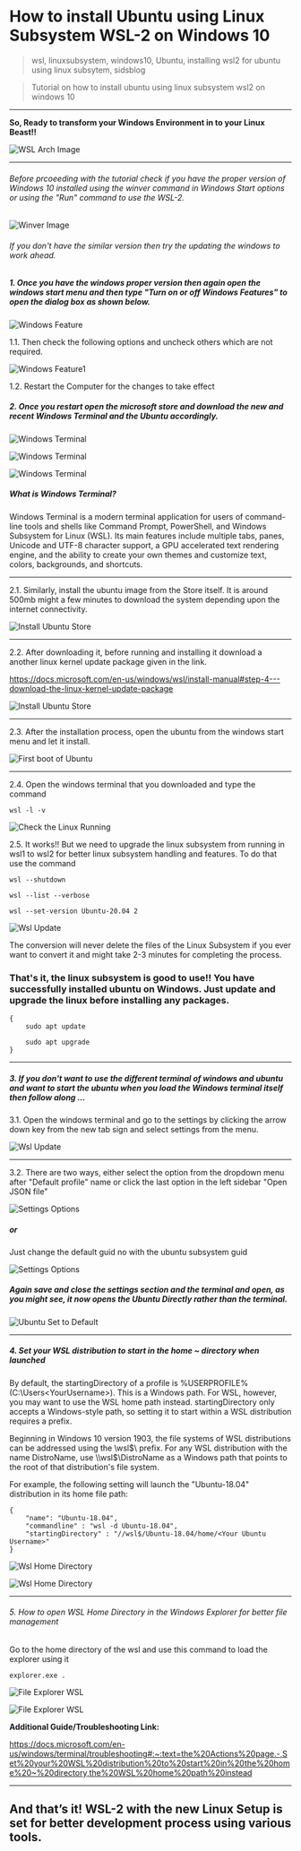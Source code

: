 

# How to install Ubuntu using Linux Subsystem WSL-2 on Windows 10

> wsl, linuxsubsystem, windows10, Ubuntu, installing wsl2 for ubuntu using linux subsytem, sidsblog

> Tutorial on how to install ubuntu using linux subsystem wsl2 on windows 10

---


**So, Ready to transform your Windows Environment in to your Linux Beast!!**

![WSL Arch Image](/images/wslarch.png)


-------------------------------------------------------------------------------


###### Before prcoeeding with the tutorial check if you have the proper version of Windows 10 installed using the winver command in Windows Start options or using the "Run" command to use the WSL-2.

![Winver Image](/images/winverwindows.jpg)

###### If you don't have the similar version then try the updating the windows to work ahead.

##### 1.    Once you have the windows proper version then again open the windows start menu and then type "Turn on or off Windows Features" to open the dialog box as shown below.

![Windows Feature](/images/windowsfeatures.png)

1.1.    Then check the following options and uncheck others which are not required. 

![Windows Feature1](/images/windowsfeatures1.png)  

1.2.    Restart the Computer for the changes to take effect

##### 2.    Once you restart open the microsoft store and download the new and recent Windows Terminal and the Ubuntu accordingly.

![Windows Terminal](/images/windowsterminal1.png) 

![Windows Terminal](/images/windowsterminal.png)


![Windows Terminal](/images/windowster2.jpeg)

##### What is Windows Terminal?

Windows Terminal is a modern terminal application for users of command-line tools and shells like Command Prompt, PowerShell, and Windows Subsystem for Linux (WSL). Its main features include multiple tabs, panes, Unicode and UTF-8 character support, a GPU accelerated text rendering engine, and the ability to create your own themes and customize text, colors, backgrounds, and shortcuts.

-------------------------------------------------------------------------------
2.1.    Similarly, install the ubuntu image from the Store itself. It is around 500mb might a few minutes to download the system depending upon the internet connectivity.

![Install Ubuntu Store](/images/ubuntudownload1.png)

-------------------------------------------------------------------------------

2.2.    After downloading it, before running and installing it download a another linux kernel update package given in the link.

https://docs.microsoft.com/en-us/windows/wsl/install-manual#step-4---download-the-linux-kernel-update-package

![Install Ubuntu Store](/images/ifubuntugiveserrordownloadswsl.png)

-------------------------------------------------------------------------------

2.3.    After the installation process, open the ubuntu from the windows start menu and let it install.

![First boot of Ubuntu](/images/ubuntufirstboot.png)

-------------------------------------------------------------------------------

2.4.    Open the windows terminal that you downloaded and type the command

```
wsl -l -v
```

![Check the Linux Running](/images/ifeverythingbootsproperly.png)

2.5.    It works!! But we need to upgrade the linux subsystem from running in wsl1 to wsl2 for better linux subsystem handling and features. To do that use the command

```
wsl --shutdown
```

```
wsl --list --verbose
```

```
wsl --set-version Ubuntu-20.04 2
```

![Wsl Update](/images/wsl1towsl2upgrade.png)

The conversion will never delete the files of the Linux Subsystem if you ever want to convert it and might take 2-3 minutes for completing the process.

### That's it, the linux subsystem is good to use!! You have successfully installed ubuntu on Windows. Just update and upgrade the linux before installing any packages.

```
{
    sudo apt update 

    sudo apt upgrade
}
```
-------------------------------------------------------------------------------

##### 3.    If you don't want to use the different terminal of windows and ubuntu and want to start the ubuntu when you load the Windows terminal itself then follow along ...

3.1.    Open the windows terminal and go to the settings by clicking the arrow down key from the new tab sign and select settings from the menu.

![Wsl Update](/images/newterminalsettings.png)

-------------------------------------------------------------------------------

3.2.    There are two ways, either select the option from the dropdown menu after "Default profile" name or click the last option in the left sidebar "Open JSON file"

![Settings Options](/images/needtochangewithubuntu1.png)

##### or

Just change the default guid no with the ubuntu subsystem guid
 
![Settings Options](/images/needtochangewithubuntu.png)

##### Again save and close the settings section and the terminal and open, as you might see, it now opens the Ubuntu Directly rather than the terminal.

![Ubuntu Set to Default](/images/oncechangewithubuntu1.png)

-------------------------------------------------------------------------------

##### 4.    Set your WSL distribution to start in the home ~ directory when launched

By default, the startingDirectory of a profile is %USERPROFILE% (C:\Users\<YourUsername>). This is a Windows path. For WSL, however, you may want to use the WSL home path instead. startingDirectory only accepts a Windows-style path, so setting it to start within a WSL distribution requires a prefix.

Beginning in Windows 10 version 1903, the file systems of WSL distributions can be addressed using the \\wsl$\ prefix. For any WSL distribution with the name DistroName, use \\wsl$\DistroName as a Windows path that points to the root of that distribution's file system.

For example, the following setting will launch the "Ubuntu-18.04" distribution in its home file path:

```
{
    "name": "Ubuntu-18.04",
    "commandline" : "wsl -d Ubuntu-18.04",
    "startingDirectory" : "//wsl$/Ubuntu-18.04/home/<Your Ubuntu Username>"
}
```

![Wsl Home Directory](/images/wslhomedir.png)


![Wsl Home Directory](/images/wslhomedir1.png)

-------------------------------------------------------------------------------


###### 5.   How to open WSL Home Directory in the Windows Explorer for better file management

Go to the home directory of the wsl and use this command to load the explorer using it

```
explorer.exe .
```

![File Explorer WSL](/images/explorer.png)

![File Explorer WSL](/images/explorer1.png)


**Additional Guide/Troubleshooting Link:**

https://docs.microsoft.com/en-us/windows/terminal/troubleshooting#:~:text=the%20Actions%20page.-,Set%20your%20WSL%20distribution%20to%20start%20in%20the%20home%20~%20directory,the%20WSL%20home%20path%20instead


-------------------------------------------------------------------------------
**And that’s it! WSL-2 with the new Linux Setup is set for better development process using various tools.**
-------------------------------------------------------------------------------

